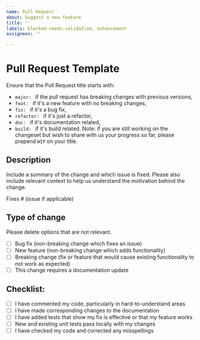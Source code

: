 ```yaml
---
name: Pull Request
about: Suggest a new feature
title: ''
labels: blocked-needs-validation, enhancement
assignees: ''

---
```


# Pull Request Template

Ensure that the Pull Request title starts with:
  - `major: ` if the pull request has breaking changes with previous versions,
  - `feat: ` if it's a new feature with no breaking changes,
  - `fix: ` if it's a bug fix,
  - `refactor: ` if it's just a refactor,
  - `doc: ` if it's documentation related,
  - `build: ` if it's build related.
Note: if you are still working on the changeset but wish to share with us your progress so far, please prepend `WIP` on your title.

## Description

Include a summary of the change and which issue is fixed. Please also include relevant context to help us understand the motivation behind the change. 

Fixes # (issue if applicable)

## Type of change

Please delete options that are not relevant.

- [ ] Bug fix (non-breaking change which fixes an issue)
- [ ] New feature (non-breaking change which adds functionality)
- [ ] Breaking change (fix or feature that would cause existing functionality to not work as expected)
- [ ] This change requires a documentation update

## Checklist:

- [ ] I have commented my code, particularly in hard-to-understand areas
- [ ] I have made corresponding changes to the documentation
- [ ] I have added tests that show my fix is effective or that my feature works
- [ ] New and existing unit tests pass locally with my changes
- [ ] I have checked my code and corrected any misspellings